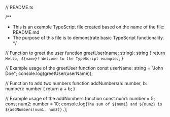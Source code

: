 // README.ts

/**
 * This is an example TypeScript file created based on the name of the file: README.md
 * The purpose of this file is to demonstrate basic TypeScript functionality.
 */

// Function to greet the user
function greetUser(name: string): string {
    return `Hello, ${name}! Welcome to the TypeScript example.`;
}

// Example usage of the greetUser function
const userName: string = "John Doe";
console.log(greetUser(userName));

// Function to add two numbers
function addNumbers(a: number, b: number): number {
    return a + b;
}

// Example usage of the addNumbers function
const num1: number = 5;
const num2: number = 10;
console.log(`The sum of ${num1} and ${num2} is ${addNumbers(num1, num2)}.`);
